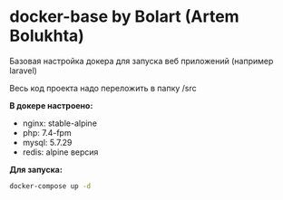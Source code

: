 # docker-base by Bolart (Artem Bolukhta)
Базовая настройка докера для запуска веб приложений (например laravel)

Весь код проекта надо переложить в папку /src 

**В докере настроено:**
- nginx: stable-alpine
- php: 7.4-fpm
- mysql: 5.7.29
- redis: alpine версия

**Для запуска:**
```bash
docker-compose up -d
```

